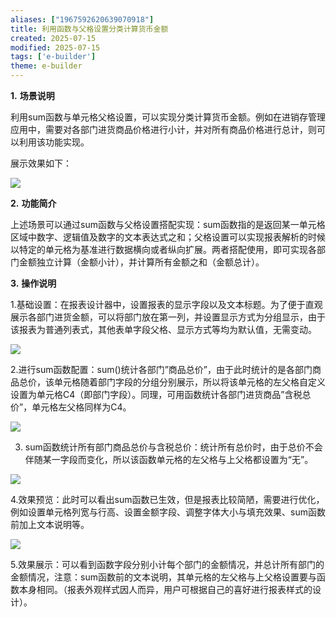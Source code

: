 ```yaml
---
aliases: ["1967592620639070918"]
title: 利用函数与父格设置分类计算货币金额
created: 2025-07-15
modified: 2025-07-15
tags: ['e-builder']
theme: e-builder
---
```


**1.** **场景说明**

利用sum函数与单元格父格设置，可以实现分类计算货币金额。例如在进销存管理应用中，需要对各部门进货商品价格进行小计，并对所有商品价格进行总计，则可以利用该功能实现。

展示效果如下：

![](https://myhelpdoc.oss-cn-heyuan.aliyuncs.com/mdimages/2df3794da86e0866f22c3dfe53c736e8.jpg)

**2.** **功能简介**

上述场景可以通过sum函数与父格设置搭配实现：sum函数指的是返回某一单元格区域中数字、逻辑值及数字的文本表达式之和；父格设置可以实现报表解析的时候以特定的单元格为基准进行数据横向或者纵向扩展。两者搭配使用，即可实现各部门金额独立计算（金额小计），并计算所有金额之和（金额总计）。

**3.** **操作说明**

1.基础设置：在报表设计器中，设置报表的显示字段以及文本标题。为了便于直观展示各部门进货金额，可以将部门放在第一列，并设置显示方式为分组显示，由于该报表为普通列表式，其他表单字段父格、显示方式等均为默认值，无需变动。

![](https://myhelpdoc.oss-cn-heyuan.aliyuncs.com/mdimages/4a1be6994a35855d952e2fa0b0603da2.jpg)

2.进行sum函数配置：sum()统计各部门”商品总价”，由于此时统计的是各部门商品总价，该单元格随着部门字段的分组分别展示，所以将该单元格的左父格自定义设置为单元格C4（即部门字段）。同理，可用函数统计各部门进货商品”含税总价”，单元格左父格同样为C4。

![](https://myhelpdoc.oss-cn-heyuan.aliyuncs.com/mdimages/d5d970c14e430647f037f76438218b70.jpg)

3. sum函数统计所有部门商品总价与含税总价：统计所有总价时，由于总价不会伴随某一字段而变化，所以该函数单元格的左父格与上父格都设置为“无”。

![](https://myhelpdoc.oss-cn-heyuan.aliyuncs.com/mdimages/3521d9d77c8dd984eeccd1b733995ced.jpg)

4.效果预览：此时可以看出sum函数已生效，但是报表比较简陋，需要进行优化，例如设置单元格列宽与行高、设置金额字段、调整字体大小与填充效果、sum函数前加上文本说明等。

![](https://myhelpdoc.oss-cn-heyuan.aliyuncs.com/mdimages/b148cd303ef728b4a0b6057ac8333810.jpg)

5.效果展示：可以看到函数字段分别小计每个部门的金额情况，并总计所有部门的金额情况，注意：sum函数前的文本说明，其单元格的左父格与上父格设置要与函数本身相同。（报表外观样式因人而异，用户可根据自己的喜好进行报表样式的设计）。

